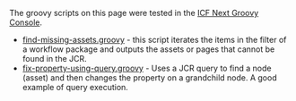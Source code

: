 The groovy scripts on this page were tested in the [ICF Next Groovy Console](https://github.com/icfnext/aem-groovy-console).

- [find-missing-assets.groovy](find-missing-assets.groovy) - this script iterates the items in the filter of a workflow package and outputs the assets or pages that cannot be found in the JCR.
- [fix-property-using-query.groovy](fix-property-using-query.groovy) - Uses a JCR query to find a node (asset) and then changes the property on a grandchild node. A good example of query execution.
